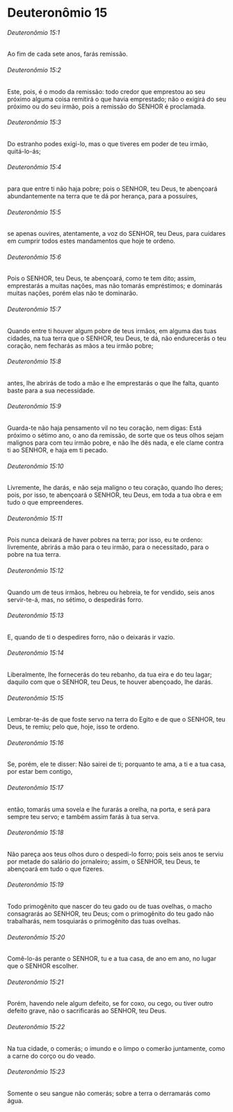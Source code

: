 # Deuteronômio 15

###### Deuteronômio 15:1

Ao fim de cada sete anos, farás remissão.

###### Deuteronômio 15:2

Este, pois, é o modo da remissão: todo credor que emprestou ao seu próximo alguma coisa remitirá o que havia emprestado; não o exigirá do seu próximo ou do seu irmão, pois a remissão do SENHOR é proclamada.

###### Deuteronômio 15:3

Do estranho podes exigi-lo, mas o que tiveres em poder de teu irmão, quitá-lo-ás;

###### Deuteronômio 15:4

para que entre ti não haja pobre; pois o SENHOR, teu Deus, te abençoará abundantemente na terra que te dá por herança, para a possuíres,

###### Deuteronômio 15:5

se apenas ouvires, atentamente, a voz do SENHOR, teu Deus, para cuidares em cumprir todos estes mandamentos que hoje te ordeno.

###### Deuteronômio 15:6

Pois o SENHOR, teu Deus, te abençoará, como te tem dito; assim, emprestarás a muitas nações, mas não tomarás empréstimos; e dominarás muitas nações, porém elas não te dominarão.

###### Deuteronômio 15:7

Quando entre ti houver algum pobre de teus irmãos, em alguma das tuas cidades, na tua terra que o SENHOR, teu Deus, te dá, não endurecerás o teu coração, nem fecharás as mãos a teu irmão pobre;

###### Deuteronômio 15:8

antes, lhe abrirás de todo a mão e lhe emprestarás o que lhe falta, quanto baste para a sua necessidade.

###### Deuteronômio 15:9

Guarda-te não haja pensamento vil no teu coração, nem digas: Está próximo o sétimo ano, o ano da remissão, de sorte que os teus olhos sejam malignos para com teu irmão pobre, e não lhe dês nada, e ele clame contra ti ao SENHOR, e haja em ti pecado.

###### Deuteronômio 15:10

Livremente, lhe darás, e não seja maligno o teu coração, quando lho deres; pois, por isso, te abençoará o SENHOR, teu Deus, em toda a tua obra e em tudo o que empreenderes.

###### Deuteronômio 15:11

Pois nunca deixará de haver pobres na terra; por isso, eu te ordeno: livremente, abrirás a mão para o teu irmão, para o necessitado, para o pobre na tua terra.

###### Deuteronômio 15:12

Quando um de teus irmãos, hebreu ou hebreia, te for vendido, seis anos servir-te-á, mas, no sétimo, o despedirás forro.

###### Deuteronômio 15:13

E, quando de ti o despedires forro, não o deixarás ir vazio.

###### Deuteronômio 15:14

Liberalmente, lhe fornecerás do teu rebanho, da tua eira e do teu lagar; daquilo com que o SENHOR, teu Deus, te houver abençoado, lhe darás.

###### Deuteronômio 15:15

Lembrar-te-ás de que foste servo na terra do Egito e de que o SENHOR, teu Deus, te remiu; pelo que, hoje, isso te ordeno.

###### Deuteronômio 15:16

Se, porém, ele te disser: Não sairei de ti; porquanto te ama, a ti e a tua casa, por estar bem contigo,

###### Deuteronômio 15:17

então, tomarás uma sovela e lhe furarás a orelha, na porta, e será para sempre teu servo; e também assim farás à tua serva.

###### Deuteronômio 15:18

Não pareça aos teus olhos duro o despedi-lo forro; pois seis anos te serviu por metade do salário do jornaleiro; assim, o SENHOR, teu Deus, te abençoará em tudo o que fizeres.

###### Deuteronômio 15:19

Todo primogênito que nascer do teu gado ou de tuas ovelhas, o macho consagrarás ao SENHOR, teu Deus; com o primogênito do teu gado não trabalharás, nem tosquiarás o primogênito das tuas ovelhas.

###### Deuteronômio 15:20

Comê-lo-ás perante o SENHOR, tu e a tua casa, de ano em ano, no lugar que o SENHOR escolher.

###### Deuteronômio 15:21

Porém, havendo nele algum defeito, se for coxo, ou cego, ou tiver outro defeito grave, não o sacrificarás ao SENHOR, teu Deus.

###### Deuteronômio 15:22

Na tua cidade, o comerás; o imundo e o limpo o comerão juntamente, como a carne do corço ou do veado.

###### Deuteronômio 15:23

Somente o seu sangue não comerás; sobre a terra o derramarás como água.

